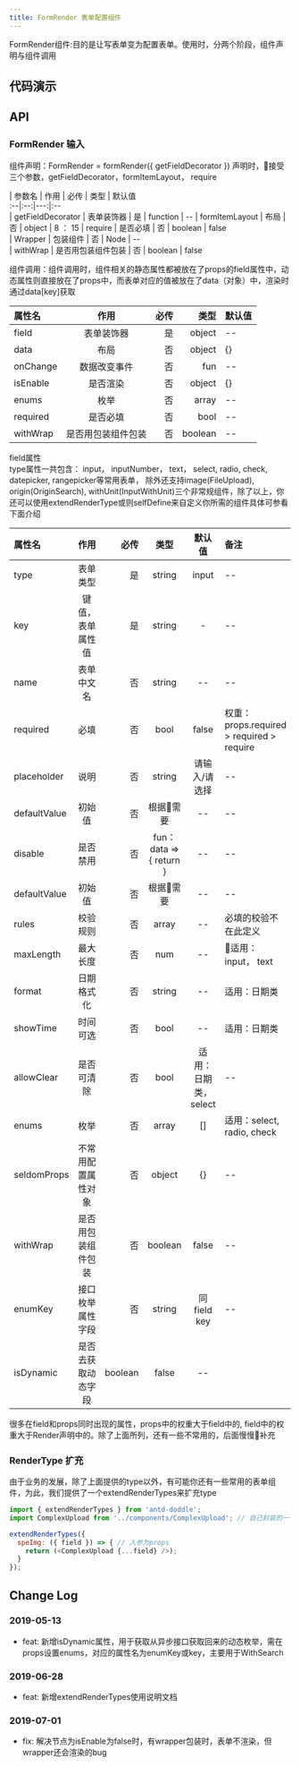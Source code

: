 ```yaml
---
title: FormRender 表单配置组件
---
```


FormRender组件:目的是让写表单变为配置表单。使用时，分两个阶段，组件声明与组件调用
## 代码演示

## API

### FormRender 输入
组件声明：FormRender = formRender({ getFieldDecorator }) 声明时，接受三个参数，getFieldDecorator，formItemLayout， require   

| 参数名 | 作用 | 必传 | 类型 | 默认值  
:--|:--:|---:|:--  
| getFieldDecorator | 表单装饰器 | 是 | function | --
| formItemLayout | 布局 | 否 | object | 8 ： 15
| require | 是否必填 | 否 | boolean | false  
| Wrapper | 包装组件 | 否 | Node | --  
| withWrap | 是否用包装组件包装 | 否  | boolean | false  

 组件调用：组件调用时，组件相关的静态属性都被放在了props的field属性中，动态属性则直接放在了props中，而表单对应的值被放在了data（对象）中，渲染时通过data[key]获取  

| 属性名 | 作用 | 必传 | 类型 | 默认值  
:--|:--:|---:|---:|:--    
| field | 表单装饰器 | 是 |  object | --
| data | 布局 | 否  | object | {}
| onChange| 数据改变事件 | 否 | fun | --
| isEnable | 是否渲染 | 否  | object | {}
| enums | 枚举 | 否 | array | --
| required | 是否必填 | 否 | bool | --
| withWrap | 是否用包装组件包装 | 否  | boolean | --  

field属性  
type属性一共包含： input， inputNumber， text， select, radio, check, datepicker, rangepicker等常用表单， 除外还支持image(FileUpload), origin(OriginSearch), withUnit(InputWithUnit)三个非常规组件，除了以上，你还可以使用extendRenderType或则selfDefine来自定义你所需的组件具体可参看下面介绍

| 属性名 | 作用 | 必传 | 类型 | 默认值 | 备注
:--|:--:|---:|:---:|:---:|:--  
| type | 表单类型 | 是 |  string | input| --
| key | 键值，表单属性值 | 是  | string | - | --
| name| 表单中文名 | 否 | string | -- | --
| required | 必填 | 否  | bool | false | 权重： props.required > required > require
| placeholder | 说明 | 否  | string | 请输入/请选择 | --
| defaultValue| 初始值 | 否 | 根据需要 | -- | --
| disable| 是否禁用 | 否 | fun：data => { return } | -- | --
| defaultValue| 初始值 | 否 | 根据需要 | --  | --
| rules| 校验规则 | 否 | array | -- |  必填的校验不在此定义
| maxLength| 最大长度 | 否 | num | -- | 适用：input， text  
| format| 日期格式化 | 否 | string | -- | 适用：日期类
| showTime| 时间可选 | 否 | bool | -- | 适用：日期类
| allowClear| 是否可清除 | 否 | bool | 适用：日期类， select | --
| enums| 枚举 | 否 | array | [] | 适用：select, radio, check  
| seldomProps | 不常用配置属性对象 | 否 | object | {} | --
| withWrap | 是否用包装组件包装 | 否  | boolean | false | --
| enumKey | 接口枚举属性字段 | 否  | string | 同field key | --
| isDynamic | 是否去获取动态字段  | boolean | false | --

很多在field和props同时出现的属性，props中的权重大于field中的, field中的权重大于Render声明中的。除了上面所列，还有一些不常用的，后面慢慢补充 

### RenderType 扩充
由于业务的发展，除了上面提供的type以外，有可能你还有一些常用的表单组件，为此，我们提供了一个extendRenderTypes来扩充type

```javascript
import { extendRenderTypes } from 'antd-doddle';
import ComplexUpload from '../components/ComplexUpload'; // 自己封装的一个上传图片组件

extendRenderTypes({
  speImg: ({ field }) => { // 入参为props
    return (<ComplexUpload {...field} />);
  }
});
```

## Change Log

### 2019-05-13

 - feat: 新增isDynamic属性，用于获取从异步接口获取回来的动态枚举，需在props设置enums，对应的属性名为enumKey或key，主要用于WithSearch  

 ### 2019-06-28

 - feat: 新增extendRenderTypes使用说明文档

### 2019-07-01

 - fix: 解决节点为isEnable为false时，有wrapper包装时，表单不渲染，但wrapper还会渲染的bug